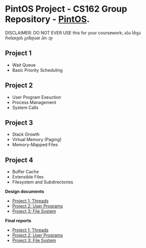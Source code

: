 PintOS Project - CS162 Group Repository - [PintOS][pintos].
======================

[pintos]: http://web.stanford.edu/class/cs140/projects/pintos/pintos.html


DISCLAIMER: DO NOT EVER USE this for your coursework; აბა სხვა რისთვის გინდათ ჰო :დ

## Project 1

- Wait Queue
- Basic Priority Scheduling

## Project 2

- User Program Exeuction
- Process Management
- System Calls

## Project 3

- Stack Growth
- Virtual Memory (Paging)
- Memory-Mapped Files

## Project 4

- Buffer Cache
- Extensible Files
- Filesystem and Subdirectories


**Design documents**

* [Project 1: Threads](doc/project1.md)
* [Project 2: User Programs](doc/project2.md)
* [Project 3: File System](doc/project3.md)

**Final reports**

* [Project 1: Threads](reports/project1.md)
* [Project 2: User Programs](reports/project2.md)
* [Project 3: File System](reports/project3.md)
